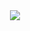 
<div align="center">
<img src="https://github.com/Israella/Projeto-1/assets/89945563/4239b278-1407-424a-96f1-c6e4acb240d0
" />
</div>
